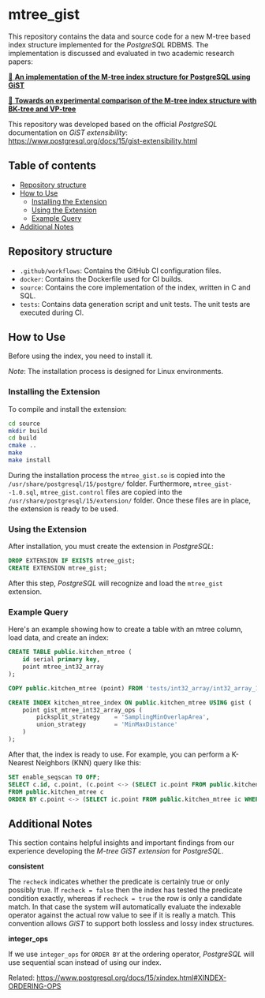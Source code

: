 # mtree_gist

This repository contains the data and source code for a new M-tree based index structure implemented for the *PostgreSQL* RDBMS. The implementation is discussed and evaluated in two academic research papers:

[:book:&nbsp;__An implementation of the M-tree index structure for PostgreSQL using GiST__](https://ieeexplore.ieee.org/document/9119265)

[:book:&nbsp;__Towards on experimental comparison of the M-tree index structure with BK-tree and VP-tree__](http://www.aei.tuke.sk/papers/2020/2/03_Gombos.pdf)

This repository was developed based on the official *PostgreSQL* documentation on *GiST extensibility*:
https://www.postgresql.org/docs/15/gist-extensibility.html

## Table of contents

- [Repository structure](#repository-structure)
- [How to Use](#how-to-use)
    - [Installing the Extension](#installing-the-extension)
    - [Using the Extension](#using-the-extension)
    - [Example Query](#example-query)
- [Additional Notes](#additional-notes)

## Repository structure

- `.github/workflows`: Contains the GitHub CI configuration files.
- `docker`: Contains the Dockerfile used for CI builds.
- `source`: Contains the core implementation of the index, written in C and SQL.
- `tests`: Contains data generation script and unit tests. The unit tests are executed during CI.

## How to Use

Before using the index, you need to install it.

*Note*: The installation process is designed for Linux environments.

### Installing the Extension

To compile and install the extension:

```sh
cd source
mkdir build
cd build
cmake ..
make
make install
```

During the installation process the `mtree_gist.so` is copied into the `/usr/share/postgresql/15/postgre/` folder. Furthermore, `mtree_gist--1.0.sql`, `mtree_gist.control` files are copied into the `/usr/share/postgresql/15/extension/` folder. Once these files are in place, the extension is ready to be used.

### Using the Extension

After installation, you must create the extension in *PostgreSQL*:

```sql
DROP EXTENSION IF EXISTS mtree_gist;
CREATE EXTENSION mtree_gist;
```

After this step, *PostgreSQL* will recognize and load the `mtree_gist` extension.

### Example Query

Here's an example showing how to create a table with an mtree column, load data, and create an index:

```sql
CREATE TABLE public.kitchen_mtree (
    id serial primary key,
    point mtree_int32_array
);

COPY public.kitchen_mtree (point) FROM 'tests/int32_array/int32_array_1000_mtree.csv' DELIMITER '''' CSV;

CREATE INDEX kitchen_mtree_index ON public.kitchen_mtree USING gist (
    point gist_mtree_int32_array_ops (
        picksplit_strategy    = 'SamplingMinOverlapArea',
        union_strategy        = 'MinMaxDistance'
    )
);
```

After that, the index is ready to use. For example, you can perform a K-Nearest Neighbors (KNN) query like this:

```sql
SET enable_seqscan TO OFF;
SELECT c.id, c.point, (c.point <-> (SELECT ic.point FROM public.kitchen_mtree ic WHERE ic.id = 1)) dist
FROM public.kitchen_mtree c
ORDER BY c.point <-> (SELECT ic.point FROM public.kitchen_mtree ic WHERE ic.id = 1) LIMIT 10;
```

## Additional Notes

This section contains helpful insights and important findings from our experience developing the *M-tree GiST extension* for *PostgreSQL*.

**consistent**

The `recheck` indicates whether the predicate is certainly true or only possibly true. If `recheck = false` then the index has tested the predicate condition exactly, whereas if `recheck = true` the row is only a candidate match. In that case the system will automatically evaluate the indexable operator against the actual row value to see if it is really a match. This convention allows *GiST* to support both lossless and lossy index structures.

**integer_ops**

If we use `integer_ops` for `ORDER BY` at the ordering operator, *PostgreSQL* will
use sequential scan instead of using our index.

Related: https://www.postgresql.org/docs/15/xindex.html#XINDEX-ORDERING-OPS
